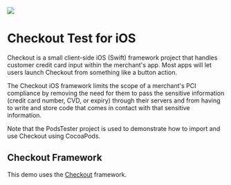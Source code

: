 <img src="https://cdn.na.bambora.com/resources/logos/bambora-logo180x92.png" />

# Checkout Test for iOS

Checkout is a small client-side iOS (Swift) framework project that handles customer credit card input within the merchant's app. Most apps will let users launch Checkout from something like a button action.

The Checkout iOS framework limits the scope of a merchant's PCI compliance by removing the need for them to pass the sensitive information (credit card number, CVD, or expiry) through their servers and from having to write and store code that comes in contact with that sensitive information.

Note that the PodsTester project is used to demonstrate how to import and use Checkout using CocoaPods.

## Checkout Framework

This demo uses the [Checkout](https://github.com/Bambora/na-ios-checkout) framework.
